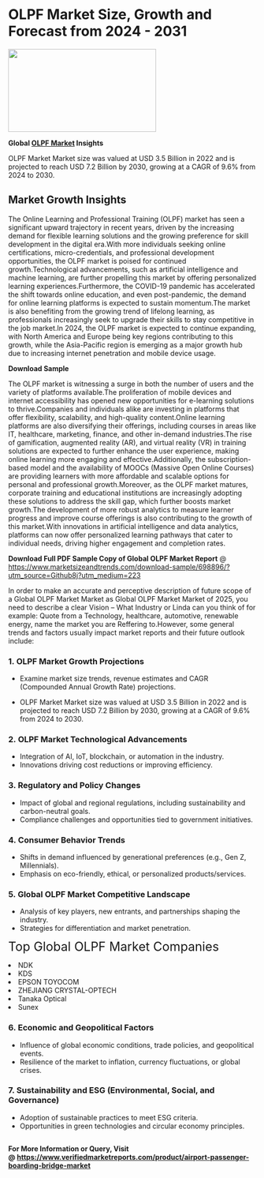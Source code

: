 <H1>OLPF Market Size, Growth and Forecast from 2024 - 2031</H1><img class="aligncenter size-medium wp-image-584254" src="https://thirdeyenews.in/wp-content/uploads/2024/09/Global-Market-Research-300x168.jpeg" alt="" width="300" height="168" /><p><strong>Global&nbsp;<a href="https://www.marketsizeandtrends.com/download-sample/698896/?utm_source=Github8j?utm_medium=223">OLPF Market</a> Insights</strong></p><p>OLPF Market Market size was valued at USD 3.5 Billion in 2022 and is projected to reach USD 7.2 Billion by 2030, growing at a CAGR of 9.6% from 2024 to 2030.</p><p><h2>Market Growth Insights</h2> <p>The Online Learning and Professional Training (OLPF) market has seen a significant upward trajectory in recent years, driven by the increasing demand for flexible learning solutions and the growing preference for skill development in the digital era.With more individuals seeking online certifications, micro-credentials, and professional development opportunities, the OLPF market is poised for continued growth.Technological advancements, such as artificial intelligence and machine learning, are further propelling this market by offering personalized learning experiences.Furthermore, the COVID-19 pandemic has accelerated the shift towards online education, and even post-pandemic, the demand for online learning platforms is expected to sustain momentum.The market is also benefiting from the growing trend of lifelong learning, as professionals increasingly seek to upgrade their skills to stay competitive in the job market.In 2024, the OLPF market is expected to continue expanding, with North America and Europe being key regions contributing to this growth, while the Asia-Pacific region is emerging as a major growth hub due to increasing internet penetration and mobile device usage.</p> <p><strong>Download Sample</strong></p> <p>The OLPF market is witnessing a surge in both the number of users and the variety of platforms available.The proliferation of mobile devices and internet accessibility has opened new opportunities for e-learning solutions to thrive.Companies and individuals alike are investing in platforms that offer flexibility, scalability, and high-quality content.Online learning platforms are also diversifying their offerings, including courses in areas like IT, healthcare, marketing, finance, and other in-demand industries.The rise of gamification, augmented reality (AR), and virtual reality (VR) in training solutions are expected to further enhance the user experience, making online learning more engaging and effective.Additionally, the subscription-based model and the availability of MOOCs (Massive Open Online Courses) are providing learners with more affordable and scalable options for personal and professional growth.Moreover, as the OLPF market matures, corporate training and educational institutions are increasingly adopting these solutions to address the skill gap, which further boosts market growth.The development of more robust analytics to measure learner progress and improve course offerings is also contributing to the growth of this market.With innovations in artificial intelligence and data analytics, platforms can now offer personalized learning pathways that cater to individual needs, driving higher engagement and completion rates.</p> <p><span class=""><strong>Download Full PDF Sample Copy of Global OLPF Market Report</strong> @ <a href="https://www.marketsizeandtrends.com/download-sample/698896/?utm_source=Github8j?utm_medium=223" target="_blank">https://www.marketsizeandtrends.com/download-sample/698896/?utm_source=Github8j?utm_medium=223</a></span></p><p>In order to make an accurate and perceptive description of future scope of a Global&nbsp;OLPF Market Market as Global&nbsp;OLPF Market Market of 2025, you need to describe a clear Vision &ndash; What Industry or Linda can you think of for example: Quote from a Technology, healthcare, automotive, renewable energy, name the market you are Reffering to.However, some general trends and factors usually impact market reports and their future outlook include:</p><h3>1.&nbsp;<strong>OLPF Market Growth Projections</strong></h3><ul><li>Examine market size trends, revenue estimates and CAGR (Compounded Annual Growth Rate) projections.</li><li><p>OLPF Market Market size was valued at USD 3.5 Billion in 2022 and is projected to reach USD 7.2 Billion by 2030, growing at a CAGR of 9.6% from 2024 to 2030.</p></li></ul><h3>2.&nbsp;<strong>OLPF Market Technological Advancements</strong></h3><ul><li>Integration of AI, IoT, blockchain, or automation in the industry.</li><li>Innovations driving cost reductions or improving efficiency.</li></ul><h3>3.&nbsp;<strong>Regulatory and Policy Changes</strong></h3><ul><li>Impact of global and regional regulations, including sustainability and carbon-neutral goals.</li><li>Compliance challenges and opportunities tied to government initiatives.</li></ul><h3>4.&nbsp;<strong>Consumer Behavior Trends</strong></h3><ul><li>Shifts in demand influenced by generational preferences (e.g., Gen Z, Millennials).</li><li>Emphasis on eco-friendly, ethical, or personalized products/services.</li></ul><h3>5.&nbsp;<strong>Global OLPF Market Competitive Landscape</strong></h3><ul><li>Analysis of key players, new entrants, and partnerships shaping the industry.</li><li>Strategies for differentiation and market penetration.</li></ul><p data-pm-slice="1 1 []"><span style="color: inherit; font-family: inherit; font-size: 25px;">Top Global OLPF Market Companies</span></p><div class="" data-test-id=""><p><li>NDK</li><li> KDS</li><li> EPSON TOYOCOM</li><li> ZHEJIANG CRYSTAL-OPTECH</li><li> Tanaka Optical</li><li> Sunex</li></p></div><h3>6.&nbsp;<strong>Economic and Geopolitical Factors</strong></h3><ul><li>Influence of global economic conditions, trade policies, and geopolitical events.</li><li>Resilience of the market to inflation, currency fluctuations, or global crises.</li></ul><h3>7.&nbsp;<strong>Sustainability and ESG (Environmental, Social, and Governance)</strong></h3><ul><li>Adoption of sustainable practices to meet ESG criteria.</li><li>Opportunities in green technologies and circular economy principles.</li></ul><h2><strong style="font-size: 14px;">For More Information or Query, Visit @&nbsp;</strong><a style="background-color: #ffffff; font-size: 14px;" href="https://www.marketsizeandtrends.com/report/olpf-market/" target="_blank">https://www.verifiedmarketreports.com/product/airport-passenger-boarding-bridge-market</a></h2>